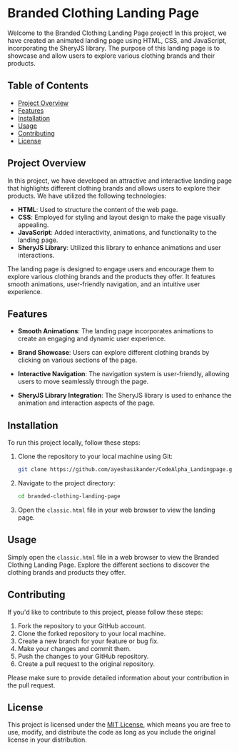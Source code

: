# Branded Clothing Landing Page

Welcome to the Branded Clothing Landing Page project! In this project, we have created an animated landing page using HTML, CSS, and JavaScript, incorporating the SheryJS library. The purpose of this landing page is to showcase and allow users to explore various clothing brands and their products.

## Table of Contents
- [Project Overview](#project-overview)
- [Features](#features)
- [Installation](#installation)
- [Usage](#usage)
- [Contributing](#contributing)
- [License](#license)

## Project Overview

In this project, we have developed an attractive and interactive landing page that highlights different clothing brands and allows users to explore their products. We have utilized the following technologies:

- **HTML**: Used to structure the content of the web page.
- **CSS**: Employed for styling and layout design to make the page visually appealing.
- **JavaScript**: Added interactivity, animations, and functionality to the landing page.
- **SheryJS Library**: Utilized this library to enhance animations and user interactions.

The landing page is designed to engage users and encourage them to explore various clothing brands and the products they offer. It features smooth animations, user-friendly navigation, and an intuitive user experience.

## Features

- **Smooth Animations**: The landing page incorporates animations to create an engaging and dynamic user experience.

- **Brand Showcase**: Users can explore different clothing brands by clicking on various sections of the page.

- **Interactive Navigation**: The navigation system is user-friendly, allowing users to move seamlessly through the page.


- **SheryJS Library Integration**: The SheryJS library is used to enhance the animation and interaction aspects of the page.

## Installation

To run this project locally, follow these steps:

1. Clone the repository to your local machine using Git:
   ```bash
   git clone https://github.com/ayeshasikander/CodeAlpha_Landingpage.git
   ```

2. Navigate to the project directory:
   ```bash
   cd branded-clothing-landing-page
   ```

3. Open the `classic.html` file in your web browser to view the landing page.

## Usage

Simply open the `classic.html` file in a web browser to view the Branded Clothing Landing Page. Explore the different sections to discover the clothing brands and products they offer.

## Contributing

If you'd like to contribute to this project, please follow these steps:

1. Fork the repository to your GitHub account.
2. Clone the forked repository to your local machine.
3. Create a new branch for your feature or bug fix.
4. Make your changes and commit them.
5. Push the changes to your GitHub repository.
6. Create a pull request to the original repository.

Please make sure to provide detailed information about your contribution in the pull request.

## License

This project is licensed under the [MIT License](LICENSE), which means you are free to use, modify, and distribute the code as long as you include the original license in your distribution.